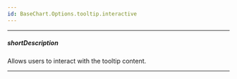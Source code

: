 ```yaml
---
id: BaseChart.Options.tooltip.interactive
---
```

---
##### shortDescription
Allows users to interact with the tooltip content.

---
<!-- Description goes here -->
